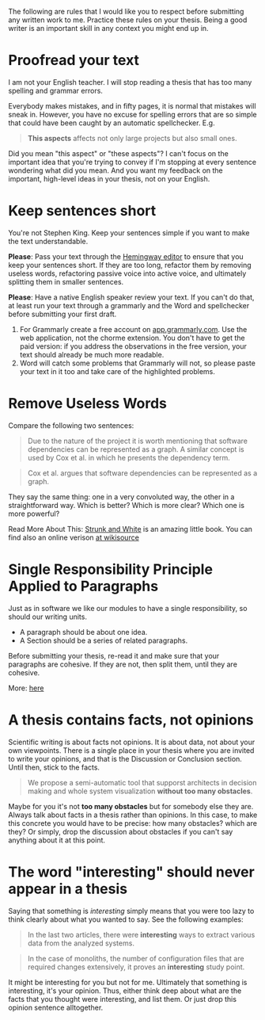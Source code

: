 The following are rules that I would like you to respect before submitting 
any written work to me. Practice these rules on your thesis. Being a good
writer is an important skill in any context you might end up in.  


Proofread your text
===

I am not your English teacher. I will stop reading a thesis that has too 
many spelling and grammar errors. 

Everybody makes mistakes, and in fifty pages, it is normal that mistakes 
will sneak in. However, you have no excuse for spelling errors that
are so simple that could have been caught by an automatic spellchecker. 
E.g.

> __This aspects__ affects not only large projects but also small ones.

Did you mean "this aspect" or "these aspects"? I can't focus on the 
important idea that you're trying to convey if I'm stopping at every
sentence wondering what did you mean. And you want my feedback on the
important, high-level ideas in your thesis, not on your English. 


Keep sentences short
===

You're not Stephen King. Keep your sentences simple if you
want to make the text understandable.

**Please**: Pass your text through the [Hemingway editor](http://www.hemingwayapp.com/)
to ensure that you keep your sentences short. If they are too long, 
refactor them by removing useless words, refactoring passive voice into 
active voice, and ultimately splitting them in smaller sentences. 


**Please**: Have a native English speaker review your text. If you can't 
do that, at least run your text through a grammarly and the Word and spellchecker 
before submitting your first draft. 
1. For Grammarly create a free account on [app.grammarly.com](app.grammarly.com).
Use the web application, not the chorme extension. You don't have to get the 
paid version: if you address the observations in the free version, your text
should already be much more readable. 
2. Word will catch some problems that Grammarly will not, so please paste your 
text in it too and take care of the highlighted problems. 


Remove Useless Words
===

Compare the following two sentences: 

 > Due to the nature of the project it is worth mentioning that software dependencies can be represented as a graph. A similar concept is used by Cox et al. in which he presents the dependency term.  
 
 > Cox et al. argues that software dependencies can be represented as a graph. 
 
They say the same thing: one in a very convoluted way, the other in a straightforward way. 
Which is better? Which is more clear? Which one is more powerful? 

Read More About This: [Strunk and White](https://www.amazon.com/Elements-Style-William-Strunk-Jr/dp/194564401X) is an amazing little book. You can find also an online verison [at wikisource](https://en.wikisource.org/wiki/The_Elements_of_Style) 

Single Responsibility Principle Applied to Paragraphs
===

Just as in software we like our modules to have a single responsibility, so should our writing units.
- A paragraph should be about one idea. 
- A Section should be a series of related paragraphs.

Before submitting your thesis, re-read it and make sure that your paragraphs 
are cohesive. If they are not, then split them, until they are cohesive. 

More: [here](http://www.academicpeds.org/espauthoring/page_11.htm)




A thesis contains facts, not opinions
====

Scientific writing is about facts not opinions. It is about data, not about your own viewpoints. There is a single place in your thesis where you are invited to write your opinions, and that is the Discussion or Conclusion section. Until then, stick to the facts. 

  > We propose a semi-automatic tool that supporst architects in decision making and whole system visualization **without too many obstacles**.

Maybe for you it's not **too many obstacles** but for somebody else they are. Always talk about facts in a thesis rather than opinions. In this case, to make this concrete you would have to be precise: how many obstacles? which are they? Or simply, drop the discussion about obstacles if you can't say anything about it at this point. 



The word "interesting" should never appear in a thesis
===
Saying that something is *interesting* simply means that you were too lazy to think clearly about what you wanted to say. 
See the following examples: 

  > In the last two articles, there were **interesting** ways to extract various data from the analyzed systems.

  > In the case of monoliths, the number of configuration files that are required changes extensively, it proves an **interesting** study point. 

It might be interesting for you but not for me. Ultimately that something is interesting, it's your opinion. Thus, either think deep about what are the facts that you thought were interesting, and list them. Or just drop this opinion sentence alltogether.










